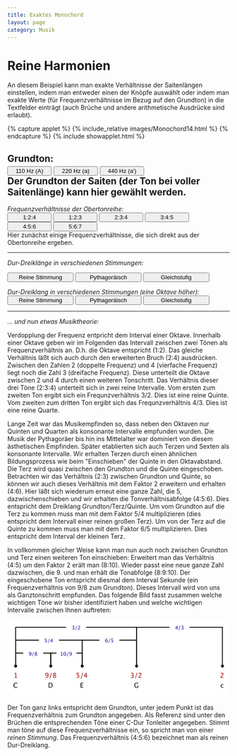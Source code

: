 ```yaml
---
title: Exaktes Monochord
layout: page
category: Musik
---
```

<script language="JavaScript" type="text/javascript">
		function doScript(c)
		{
			cdy.evokeCS(c);
		};
               cc='"';
</script>


<script type="text/javascript">
var statement=new Array()
statement[0]='(Text1.val="1";Text2.val="2";Text3.val="4";)'
statement[1]='(Text1.val="1";Text2.val="2";Text3.val="3";)'
statement[2]='(Text1.val="2";Text2.val="3";Text3.val="4";)'
statement[3]='(Text1.val="3";Text2.val="4";Text3.val="5";)'
statement[4]='(Text1.val="4";Text2.val="5";Text3.val="6";)'
statement[5]='(Text1.val="5";Text2.val="6";Text3.val="7";)'
statement[6]='(Text1.val="1";Text2.val="5/4";Text3.val="3/2";)'
statement[7]='(Text1.val="1";Text2.val="81/64";Text3.val="3/2";)'
statement[8]='(Text1.val="1";Text2.val="2^(4/12)";Text3.val="2^(7/12)";)'
statement[9]='(Text1.val="2";Text2.val="2*5/4";Text3.val="2*3/2";)'
statement[10]='(Text1.val="2";Text2.val="2*81/64";Text3.val="2*3/2";)'
statement[11]='(Text1.val="2";Text2.val="2*2^(4/12)";Text3.val="2*2^(7/12)";)'
statement[12]='(freq=110;)'
statement[13]='(freq=220;)'
statement[14]='(freq=440;)'
</script>

# Reine Harmonien

An diesem Beispiel kann man exakte  Verhältnisse der Saitenlängen einstellen,
indem man entweder einen der Knöpfe auswählt oder indem man exakte
Werte (für Frequenzverhältnisse im Bezug auf den Grundton) in die Textfelder einträgt (auch Brüche und andere arithmetische Ausdrücke sind erlaubt).

{% capture applet %} {% include_relative images/Monochord14.html %} {% endcapture %}
{% include showapplet.html %}


Grundton: <br />
<input type="button" value="110 Hz (A)" style="width: 100px;" onclick="doScript(statement[12])" />
<input type="button" value="220 Hz (a)" style="width: 100px;" onclick="doScript(statement[13])" />
<input type="button" value="440 Hz (a')" style="width: 100px;" onclick="doScript(statement[14])" /><br />
Der Grundton der Saiten (der Ton bei voller Saitenlänge) kann hier gewählt werden.
---

*Frequenzverhältnisse der Obertonreihe:* <br />
 <input type="button" value="1:2:4" style="width: 100px;" onclick="doScript(statement[0])" />
 <input type="button" value="1:2:3" style="width: 100px;" onclick="doScript(statement[1])" />
 <input type="button" value="2:3:4" style="width: 100px;" onclick="doScript(statement[2])" />
 <input type="button" value="3:4:5" style="width: 100px;" onclick="doScript(statement[3])" />
 <input type="button" value="4:5:6" style="width: 100px;" onclick="doScript(statement[4])" />
 <input type="button" value="5:6:7" style="width: 100px;" onclick="doScript(statement[5])" /><br />
Hier zunächst einige Frequenzverhältnisse, die sich direkt aus der Obertonreihe ergeben.

---

*Dur-Dreiklänge in verschiedenen Stimmungen:* <br />

<input type="button" value="Reine Stimmung" style="width: 150px;" onclick="doScript(statement[6])" />
<input type="button" value="Pythagoräisch" style="width: 150px;" onclick="doScript(statement[7])" />
<input type="button" value="Gleichstufig" style="width: 150px;" onclick="doScript(statement[8])" /><br />

*Dur-Dreiklang in verschiedenen Stimmungen (eine Oktave höher):* <br />
<input type="button" value="Reine Stimmung" style="width: 150px;" onclick="doScript(statement[9])" />
<input type="button" value="Pythagoräisch" style="width: 150px;" onclick="doScript(statement[10])" />
<input type="button" value="Gleichstufig" style="width: 150px;" onclick="doScript(statement[11])" /><br />

---

*... und nun etwas Musiktheorie:*

Verdopplung der Frequenz entpricht dem Interval einer Oktave.
Innerhalb einer Oktave geben wir im Folgenden das Intervall zwischen zwei Tönen als
Frequenzverhältnis an. D.h. die Oktave entspricht (1:2).
Das gleiche Verhältnis läßt sich auch durch den erweiterten Bruch (2:4) ausdrücken.
Zwischen den Zahlen 2 (doppelte Frequenz) und 4 (vierfache Frequenz) liegt noch die Zahl 3 (dreifache Frequenz).
Diese unterteilt die Oktave zwischen 2 und 4 durch einen weiteren Tonschritt.
Das Verhältnis dieser drei Töne (2:3:4) unterteilt sich in zwei reine Intervalle. Vom ersten zum zweiten Ton
ergibt sich ein Frequnzverhältnis 3/2. Dies ist eine reine Quinte. Vom zweiten zum dritten Ton ergibt sich das Frequnzverhältnis
4/3. Dies ist eine reine Quarte.

Lange Zeit war das Musikempfinden so, dass neben den Oktaven nur Quinten und Quarten als konsonante Intervalle empfunden wurden.
Die Musik der Pythagoräer bis hin ins Mittelalter war dominiert von diesem ästhetischen Empfinden. Später etablierten
sich auch Terzen und Sexten als konsonante Intervalle.
Wir erhalten Terzen durch einen ähnlichen Bildungsprozess wie beim "Einschieben" der Quinte in den Oktavabstand.
Die Terz wird quasi zwischen den Grundton und die Quinte eingeschoben.
Betrachten wir das Verhältnis (2:3) zwischen  Grundton und Quinte, so können wir auch dieses Verhältnis mit dem Faktor 2 erweitern
und erhalten (4:6). Hier läßt sich wiederum erneut eine ganze Zahl, die 5, dazwischenschieben und wir erhalten die Tonverhältnisabfolge
(4:5:6). Dies entspricht dem Dreiklang Grundton/Terz/Quinte.
Um vom Grundton auf die Terz zu kommen muss man mit dem Faktor 5/4 multiplizieren (dies entspricht dem Intervall einer reinen großen Terz). Um von der Terz auf die
Quinte zu kommen muss man mit dem Faktor 6/5 multiplizieren. Dies entspricht dem Interval der
kleinen Terz.

In vollkommen gleicher Weise kann man nun auch noch zwischen Grundton und Terz einen weiteren Ton einschieben:
Erweitert man das Verhältnis (4:5) um den Faktor 2 erält man (8:10). Wieder passt eine neue ganze Zahl dazwischen, die 9.
und man erhält die Tonabfolge (8:9:10).
Der eingeschobene Ton entspricht diesmal dem Interval Sekunde (ein Frequenzverhältnis von 9/8 zum Grundton). Dieses Intervall wird von uns als Ganztonschritt empfunden. Das folgende Bild fasst zusammen
welche wichtigen Töne wir bisher identifiziert haben und welche wichtigen Intervalle zwischen Ihnen auftreten:

![](images/Monochord2/Tones.png)

Der Ton ganz links entspricht dem Grundton, unter jedem Punkt ist das Frequenzverhältnis zum Grundton angegeben. Als Referenz
sind unter den Brüchen die entsprechenden Töne einer C-Dur Tonleiter angegeben. Stimmt man töne auf diese Frequenzverhältnisse ein,
so spricht man von einer _reinen Stimmung_. Das Frequenzverhältnis (4:5:6) bezeichnet man als reinen Dur-Dreiklang.

